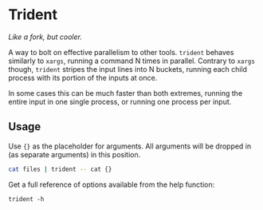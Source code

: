 # Trident

_Like a fork, but cooler._

A way to bolt on effective parallelism to other tools. `trident`
behaves similarly to `xargs`, running a command N times in parallel.
Contrary to `xargs` though, `trident` stripes the input lines into N
buckets, running each child process with its portion of the inputs at
once.

In some cases this can be much faster than both extremes, running the
entire input in one single process, or running one process per input.

## Usage

Use `{}` as the placeholder for arguments. All arguments will be
dropped in (as separate arguments) in this position.

```bash
cat files | trident -- cat {}
```

Get a full reference of options available from the help function:

```
trident -h
```
